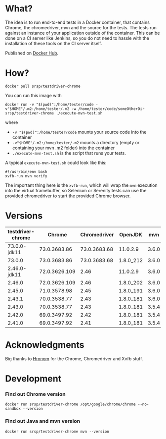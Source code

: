 # What? 
The idea is to run end-to-end tests in a Docker container, that contains Chrome, the chromedriver, mvn and the source for the tests. The tests run against an instance of your application outside of the container. This can be done on a CI server like Jenkins, so you do not need to hassle with the installation of these tools on the CI server itself.

Published on [Docker Hub](https://hub.docker.com/r/srsp/testdriver-chrome/).

# How? 

```
docker pull srsp/testdriver-chrome
```

You can run this image with 

```docker run -v "$(pwd)":/home/tester/code -v"$HOME"/.m2:/home/tester/.m2 -w /home/tester/code/someOtherDir srsp/testdriver-chrome ./execute-mvn-test.sh```

where 

* `-v "$(pwd)":/home/tester/code` mounts your source code into the container
* `-v"$HOME"/.m2:/home/tester/.m2` mounts a directory (empty or containing your mvn .m2 folder) into the container
* `./execute-mvn-test.sh` is the script that runs your tests.

A typical `execute-mvn-test.sh` could look like this:

```
#!/usr/bin/env bash
xvfb-run mvn verify
```

The important thing here is the `xvfb-run`, which will wrap the `mvn` execution into the virtual framebuffer, so Selenium or Serenity tests can use the provided chromedriver to start the provided Chrome browser.

# Versions

| testdriver-chrome | Chrome        | Chromedriver | OpenJDK   | mvn   | 
|---		        |---            |---           |---        |--- 
| 73.0.0-jdk11      | 73.0.3683.86  | 73.0.3683.68 | 11.0.2.9  | 3.6.0 |
| 73.0.0            | 73.0.3683.86  | 73.0.3683.68 | 1.8.0_212 | 3.6.0 |
| 2.46.0-jdk11      | 72.0.3626.109 | 2.46         | 11.0.2.9  | 3.6.0 |
| 2.46.0            | 72.0.3626.109 | 2.46         | 1.8.0_202 | 3.6.0 |
| 2.45.0            | 71.0.3578.98  | 2.45         | 1.8.0_191 | 3.6.0 |
| 2.43.1            | 70.0.3538.77  | 2.43         | 1.8.0_181 | 3.6.0 |
| 2.43.0            | 70.0.3538.77  | 2.43         | 1.8.0_181 | 3.5.4 |
| 2.42.0            | 69.0.3497.92  | 2.42         | 1.8.0_181 | 3.5.4 |
| 2.41.0            | 69.0.3497.92  | 2.41         | 1.8.0_181 | 3.5.4 |


# Acknowledgments
Big thanks to [Hronom](https://github.com/Hronom/chromedriver-docker-example) for the Chrome, Chromedriver and Xvfb stuff.

# Development

### Find out Chrome version

`docker run srsp/testdriver-chrome /opt/google/chrome/chrome --no-sandbox --version`

### Find out Java and mvn version

`docker run srsp/testdriver-chrome mvn --version`